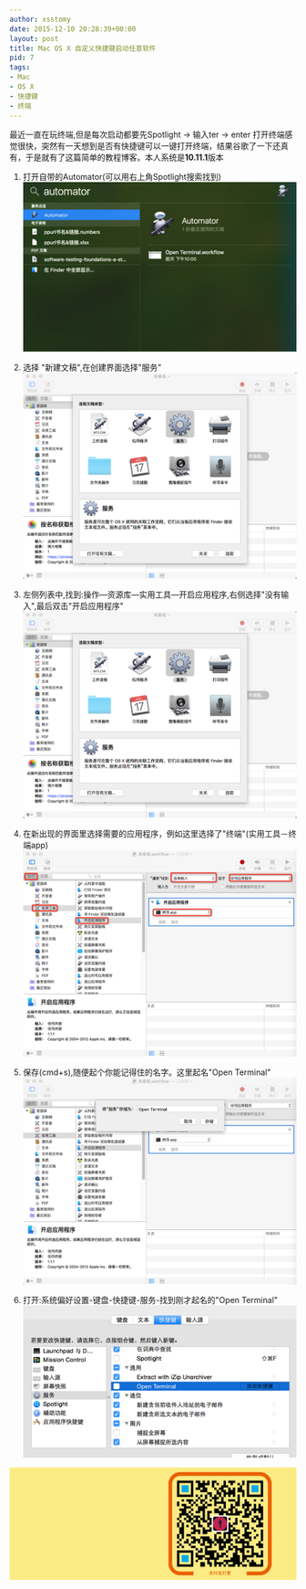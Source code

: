 ```yaml
---
author: xsstomy
date: 2015-12-10 20:28:39+00:00
layout: post
title: Mac OS X 自定义快捷键启动任意软件
pid: 7
tags:
- Mac
- OS X 
- 快捷键
- 终端
---
```



最近一直在玩终端,但是每次启动都要先Spotlight -> 输入ter -> enter 打开终端感觉很快，突然有一天想到是否有快捷键可以一键打开终端，结果谷歌了一下还真有，于是就有了这篇简单的教程博客。本人系统是**10.11.1**版本

1. 打开自带的Automator(可以用右上角Spotlight搜索找到)
![](/uploads/2015/12/10/7/automator.png)

2. 选择 "新建文稿",在创建界面选择"服务"
![](/uploads/2015/12/10/7/service.png)

3. 左侧列表中,找到:操作—资源库—实用工具—开启应用程序,右侧选择"没有输入",最后双击"开启应用程序"
![](/uploads/2015/12/10/7/service.png)

4. 在新出现的界面里选择需要的应用程序，例如这里选择了"终端"(实用工具－终端app)
![](/uploads/2015/12/10/7/terminal.png)

5. 保存(cmd+s),随便起个你能记得住的名字。这里起名"Open Terminal"
![](/uploads/2015/12/10/7/save.png)

6. 打开:系统偏好设置-键盘-快捷键-服务-找到刚才起名的"Open Terminal"
![](/uploads/2015/12/10/7/end.jpg)

![](/uploads/mypictures/xsstomyzhifubao.png)
